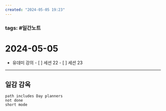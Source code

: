 ```yaml
---
created: "2024-05-05 19:23"
---
```


### tags: #일간노트
  
# 2024-05-05 
  -  유데미 강의
	- [ ] 세션 22
	- [ ] 세션 23
---  
## 일감 감옥  
```tasks  
path includes Day planners
not done  
short mode  
```